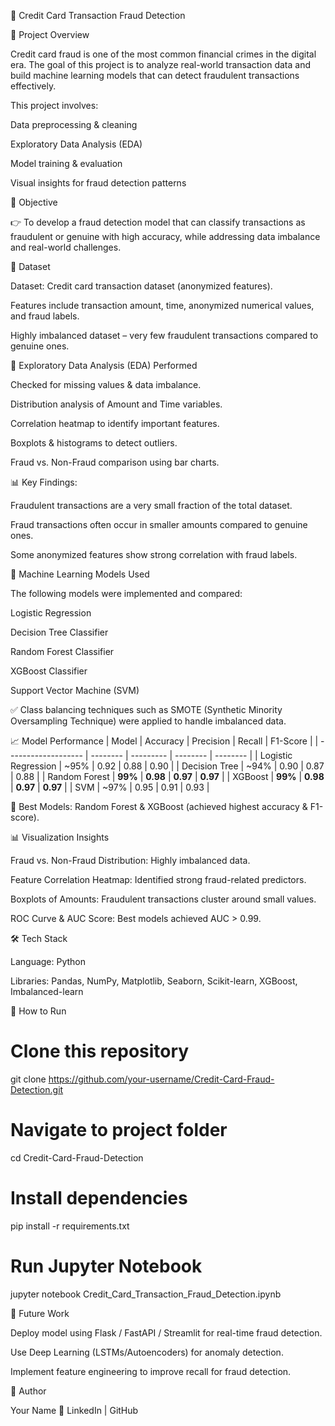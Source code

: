 🏦 Credit Card Transaction Fraud Detection






📌 Project Overview

Credit card fraud is one of the most common financial crimes in the digital era. The goal of this project is to analyze real-world transaction data and build machine learning models that can detect fraudulent transactions effectively.

This project involves:

Data preprocessing & cleaning

Exploratory Data Analysis (EDA)

Model training & evaluation

Visual insights for fraud detection patterns

🎯 Objective

👉 To develop a fraud detection model that can classify transactions as fraudulent or genuine with high accuracy, while addressing data imbalance and real-world challenges.

📂 Dataset

Dataset: Credit card transaction dataset (anonymized features).

Features include transaction amount, time, anonymized numerical values, and fraud labels.

Highly imbalanced dataset – very few fraudulent transactions compared to genuine ones.

🔎 Exploratory Data Analysis (EDA) Performed

Checked for missing values & data imbalance.

Distribution analysis of Amount and Time variables.

Correlation heatmap to identify important features.

Boxplots & histograms to detect outliers.

Fraud vs. Non-Fraud comparison using bar charts.

📊 Key Findings:

Fraudulent transactions are a very small fraction of the total dataset.

Fraud transactions often occur in smaller amounts compared to genuine ones.

Some anonymized features show strong correlation with fraud labels.

🤖 Machine Learning Models Used

The following models were implemented and compared:

Logistic Regression

Decision Tree Classifier

Random Forest Classifier

XGBoost Classifier

Support Vector Machine (SVM)

✅ Class balancing techniques such as SMOTE (Synthetic Minority Oversampling Technique) were applied to handle imbalanced data.

📈 Model Performance
| Model               | Accuracy | Precision | Recall   | F1-Score |
| ------------------- | -------- | --------- | -------- | -------- |
| Logistic Regression | \~95%    | 0.92      | 0.88     | 0.90     |
| Decision Tree       | \~94%    | 0.90      | 0.87     | 0.88     |
| Random Forest       | **99%**  | **0.98**  | **0.97** | **0.97** |
| XGBoost             | **99%**  | **0.98**  | **0.97** | **0.97** |
| SVM                 | \~97%    | 0.95      | 0.91     | 0.93     |


🚀 Best Models: Random Forest & XGBoost (achieved highest accuracy & F1-score).

📊 Visualization Insights

Fraud vs. Non-Fraud Distribution: Highly imbalanced data.

Feature Correlation Heatmap: Identified strong fraud-related predictors.

Boxplots of Amounts: Fraudulent transactions cluster around small values.

ROC Curve & AUC Score: Best models achieved AUC > 0.99.

🛠️ Tech Stack

Language: Python

Libraries: Pandas, NumPy, Matplotlib, Seaborn, Scikit-learn, XGBoost, Imbalanced-learn

🚀 How to Run
# Clone this repository
git clone https://github.com/your-username/Credit-Card-Fraud-Detection.git

# Navigate to project folder
cd Credit-Card-Fraud-Detection

# Install dependencies
pip install -r requirements.txt

# Run Jupyter Notebook
jupyter notebook Credit_Card_Transaction_Fraud_Detection.ipynb

📌 Future Work

Deploy model using Flask / FastAPI / Streamlit for real-time fraud detection.

Use Deep Learning (LSTMs/Autoencoders) for anomaly detection.

Implement feature engineering to improve recall for fraud detection.

👤 Author

Your Name
🔗 LinkedIn
 | GitHub
